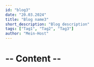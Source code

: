 ```yaml
---
id: "blog3"
date: "20.03.2024"
title: "Blog name3"
short_description: "Blog description"
tags: ["Tag1", "Tag2", "Tag3"]
author: "Mein-Host"
---
```


# -- Content --
